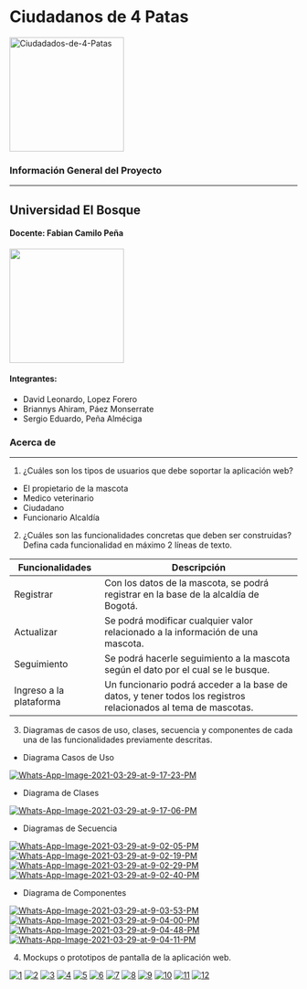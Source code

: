 # Ciudadanos de 4 Patas
<a href="https://imgbb.com/"><img src="https://i.ibb.co/gJcp2vH/Ciudadados-de-4-Patas.png" alt="Ciudadados-de-4-Patas" border="0" width="200" height="200"></a>

### Información General del Proyecto
***
## Universidad El Bosque ##
#### Docente: Fabian Camilo Peña ####
<img src="http://www.acofi.edu.co/eiei2018/wp-content/uploads/2018/07/Logo-Universidad-El-Bosque.jpg" width="200" height="200">

#### Integrantes:
- David Leonardo, Lopez Forero
- Briannys Ahiram, Páez Monserrate 
- Sergio Eduardo, Peña Alméciga 

### Acerca de ###
***
1. ¿Cuáles son los tipos de usuarios que debe soportar la aplicación web?
- El propietario de la mascota
- Medico veterinario
- Ciudadano
- Funcionario Alcaldía 

2. ¿Cuáles son las funcionalidades concretas que deben ser construidas? Defina cada funcionalidad en máximo 2 líneas de texto.

| Funcionalidades | Descripción |
| --- | --- |
| Registrar | Con los datos de la mascota, se podrá registrar en la base de la alcaldía de Bogotá. |
| Actualizar | Se podrá modificar cualquier valor relacionado a la información de una mascota. |
| Seguimiento | Se podrá hacerle seguimiento a la mascota según el dato por el cual se le busque. |
| Ingreso a la plataforma | Un funcionario podrá acceder a la base de datos, y tener todos los registros relacionados al tema de mascotas. |

3. Diagramas de casos de uso, clases, secuencia y componentes de cada una de las funcionalidades previamente descritas.

- Diagrama Casos de Uso

<a href="https://ibb.co/PQMW19J"><img src="https://i.ibb.co/NSrNWmf/Whats-App-Image-2021-03-29-at-9-17-23-PM.jpg" alt="Whats-App-Image-2021-03-29-at-9-17-23-PM" border="0"></a>

- Diagrama de Clases

<a href="https://ibb.co/pPRxNQz"><img src="https://i.ibb.co/ZJYVvS8/Whats-App-Image-2021-03-29-at-9-17-06-PM.jpg" alt="Whats-App-Image-2021-03-29-at-9-17-06-PM" border="0"></a>

- Diagramas de Secuencia

<a href="https://ibb.co/Fb3vWJ6"><img src="https://i.ibb.co/7JCczVv/Whats-App-Image-2021-03-29-at-9-02-05-PM.jpg" alt="Whats-App-Image-2021-03-29-at-9-02-05-PM" border="0"></a>
<a href="https://ibb.co/cypFZ3j"><img src="https://i.ibb.co/S61nMyz/Whats-App-Image-2021-03-29-at-9-02-19-PM.jpg" alt="Whats-App-Image-2021-03-29-at-9-02-19-PM" border="0"></a>
<a href="https://ibb.co/bmCMPgd"><img src="https://i.ibb.co/jfQPTv4/Whats-App-Image-2021-03-29-at-9-02-29-PM.jpg" alt="Whats-App-Image-2021-03-29-at-9-02-29-PM" border="0"></a>
<a href="https://ibb.co/X2MqsnN"><img src="https://i.ibb.co/SsGznkW/Whats-App-Image-2021-03-29-at-9-02-40-PM.jpg" alt="Whats-App-Image-2021-03-29-at-9-02-40-PM" border="0"></a>

- Diagrama de Componentes

<a href="https://ibb.co/zX1bGx7"><img src="https://i.ibb.co/fkbt4Fn/Whats-App-Image-2021-03-29-at-9-03-53-PM.jpg" alt="Whats-App-Image-2021-03-29-at-9-03-53-PM" border="0"></a>
<a href="https://ibb.co/BtTxwCf"><img src="https://i.ibb.co/yXg1VQN/Whats-App-Image-2021-03-29-at-9-04-00-PM.jpg" alt="Whats-App-Image-2021-03-29-at-9-04-00-PM" border="0"></a>
<a href="https://ibb.co/5xpFKC4"><img src="https://i.ibb.co/NnDSTfC/Whats-App-Image-2021-03-29-at-9-04-48-PM.jpg" alt="Whats-App-Image-2021-03-29-at-9-04-48-PM" border="0"></a>
<a href="https://ibb.co/ZLtcPbn"><img src="https://i.ibb.co/DVswyjx/Whats-App-Image-2021-03-29-at-9-04-11-PM.jpg" alt="Whats-App-Image-2021-03-29-at-9-04-11-PM" border="0"></a>

4. Mockups o prototipos de pantalla de la aplicación web.

<a href="https://ibb.co/RTLsy8Y"><img src="https://i.ibb.co/606TBQr/1.png" alt="1" border="0"></a>
<a href="https://ibb.co/2hD5Sgb"><img src="https://i.ibb.co/GpKF9ch/2.png" alt="2" border="0"></a>
<a href="https://ibb.co/HNhfzXR"><img src="https://i.ibb.co/GsH42FG/3.png" alt="3" border="0"></a>
<a href="https://ibb.co/J50DrX0"><img src="https://i.ibb.co/qkXTmbX/4.png" alt="4" border="0"></a>
<a href="https://ibb.co/x6KQzRf"><img src="https://i.ibb.co/zZWwP07/5.png" alt="5" border="0"></a>
<a href="https://ibb.co/XsfPY40"><img src="https://i.ibb.co/wWZqcLG/6.png" alt="6" border="0"></a>
<a href="https://ibb.co/28W8vx7"><img src="https://i.ibb.co/bHQHsTg/7.png" alt="7" border="0"></a>
<a href="https://ibb.co/1bkYBrD"><img src="https://i.ibb.co/g6xbQS5/8.png" alt="8" border="0"></a>
<a href="https://ibb.co/jLdMBc1"><img src="https://i.ibb.co/55d8tNf/9.png" alt="9" border="0"></a>
<a href="https://ibb.co/6Rf59WX"><img src="https://i.ibb.co/DDSncRr/10.png" alt="10" border="0"></a>
<a href="https://ibb.co/MpmGPRH"><img src="https://i.ibb.co/pZSR43T/11.png" alt="11" border="0"></a>
<a href="https://ibb.co/TTkMK4Y"><img src="https://i.ibb.co/26y38vW/12.png" alt="12" border="0"></a>
